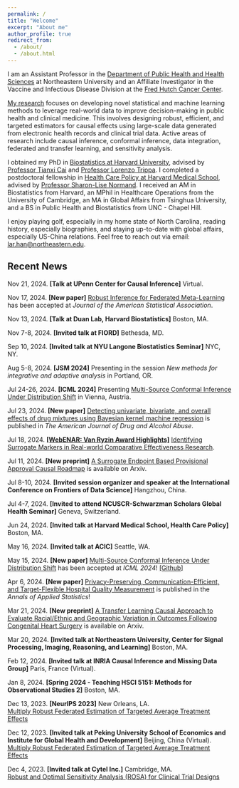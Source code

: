 ```yaml
---
permalink: /
title: "Welcome"
excerpt: "About me"
author_profile: true
redirect_from: 
  - /about/
  - /about.html
---
```


I am an Assistant Professor in the [Department of Public Health and Health Sciences](https://bouve.northeastern.edu/directory/larry-han/) at Northeastern University and an Affiliate Investigator in the Vaccine and Infectious Disease Division at the [Fred Hutch Cancer Center](https://www.fredhutch.org/en.html).

[My research](https://scholar.google.com/citations?user=iZnTmxMAAAAJ&hl=en&oi=ao) focuses on developing novel statistical and machine learning methods to leverage real-world data to improve decision-making in public health and clinical medicine. This involves designing robust, efficient, and targeted estimators for causal effects using large-scale data generated from electronic health records and clinical trial data. Active areas of research include causal inference, conformal inference, data integration, federated and transfer learning, and sensitivity analysis.

I obtained my PhD in [Biostatistics at Harvard University](https://www.hsph.harvard.edu/biostatistics/), advised by [Professor Tianxi Cai](https://www.hsph.harvard.edu/profile/tianxi-cai/) and [Professor Lorenzo Trippa](https://www.hsph.harvard.edu/profile/lorenzo-trippa/). I completed a postdoctoral fellowship in [Health Care Policy at Harvard Medical School](https://hcp.hms.harvard.edu/about), advised by [Professor Sharon-Lise Normand](https://hcp.hms.harvard.edu/people/sharon-lise-normand). I received an AM in Biostatistics from Harvard, an MPhil in Healthcare Operations from the University of Cambridge, an MA in Global Affairs from Tsinghua University, and a BS in Public Health and Biostatistics from UNC - Chapel Hill.

I enjoy playing golf, especially in my home state of North Carolina, reading history, especially biographies, and staying up-to-date with global affairs, especially US-China relations. Feel free to reach out via email: [lar.han@northeastern.edu](lar.han@northeastern.edu). 


## Recent News  
Nov 21, 2024. **[Talk at UPenn Center for Causal Inference]** Virtual.  

Nov 17, 2024. **[New paper]** [Robust Inference for Federated Meta-Learning](https://arxiv.org/pdf/2301.00718) has been accepted at *Journal of the American Statistical Association*.  

Nov 13, 2024. **[Talk at Duan Lab, Harvard Biostatistics]** Boston, MA.  

Nov 7-8, 2024. **[Invited talk at FIORD]** Bethesda, MD.  

Sep 10, 2024. **[Invited talk at NYU Langone Biostatistics Seminar]** NYC, NY.  

Aug 5-8, 2024. **[JSM 2024]** Presenting in the session *New methods for integrative and adaptive analysis* in Portland, OR.  

Jul 24-26, 2024. **[ICML 2024]** Presenting [Multi-Source Conformal Inference Under Distribution Shift](https://arxiv.org/abs/2405.09331) in Vienna, Austria.  

Jul 23, 2024. **[New paper]** [Detecting univariate, bivariate, and overall effects of drug mixtures using Bayesian kernel machine regression](https://www.tandfonline.com/doi/full/10.1080/00952990.2024.2380463) is published in *The American Journal of Drug and Alcohol Abuse*.

Jul 18, 2024. **[[WebENAR: Van Ryzin Award Highlights]](https://www.enar.org/education/)** [Identifying Surrogate Markers in Real-world Comparative Effectiveness Research](https://onlinelibrary.wiley.com/doi/abs/10.1002/sim.9569).  

Jul 11, 2024. **[New preprint]** [A Surrogate Endpoint Based Provisional Approval Causal Roadmap](https://arxiv.org/abs/2407.06350) is available on Arxiv.  

Jul 8-10, 2024. **[Invited session organizer and speaker at the International Conference on Frontiers of Data Science]** Hangzhou, China.  

Jul 4-7, 2024. **[Invited to attend NCUSCR-Schwarzman Scholars Global Health Seminar]** Geneva, Switzerland.  

Jun 24, 2024. **[Invited talk at Harvard Medical School, Health Care Policy]** Boston, MA.

May 16, 2024. **[Invited talk at ACIC]** Seattle, WA.  

May 15, 2024. **[New paper]** [Multi-Source Conformal Inference Under Distribution Shift](https://arxiv.org/abs/2405.09331) has been accepted at *ICML 2024*! [[Github]](https://github.com/yiliu1998/Multi-Source-Conformal)

Apr 6, 2024. **[New paper]** [Privacy-Preserving, Communication-Efficient, and Target-Flexible Hospital Quality Measurement](https://projecteuclid.org/journals/annals-of-applied-statistics/volume-18/issue-2/Privacy-preserving-communication-efficient-and-target-flexible-hospital-quality-measurement/10.1214/23-AOAS1837.short) is published in the *Annals of Applied Statistics*!  

Mar 21, 2024. **[New preprint]** [A Transfer Learning Causal Approach to Evaluate Racial/Ethnic and Geographic Variation in Outcomes Following Congenital Heart Surgery](https://arxiv.org/abs/2403.14573) is available on Arxiv.

Mar 20, 2024. **[Invited talk at Northeastern University, Center for Signal Processing, Imaging, Reasoning, and Learning]** Boston, MA.  

Feb 12, 2024. **[Invited talk at INRIA Causal Inference and Missing Data Group]** Paris, France (Virtual).

Jan 8, 2024. **[Spring 2024 - Teaching HSCI 5151: Methods for Observational Studies 2]** Boston, MA.  

Dec 13, 2023. **[NeurIPS 2023]** New Orleans, LA.  
[Multiply Robust Federated Estimation of Targeted Average Treatment Effects](https://arxiv.org/abs/2309.12600)  

Dec 12, 2023. **[Invited talk at Peking University School of Economics and Institute for Global Health and Development]** Beijing, China (Virtual).  
[Multiply Robust Federated Estimation of Targeted Average Treatment Effects](https://arxiv.org/abs/2309.12600)

Dec 4, 2023. **[Invited talk at Cytel Inc.]** Cambridge, MA.  
[Robust and Optimal Sensitivity Analysis (ROSA) for Clinical Trial Designs](https://www.tandfonline.com/doi/full/10.1080/00031305.2023.2216253)  




